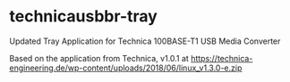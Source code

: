 # technicausbbr-tray
Updated Tray Application for Technica 100BASE-T1 USB Media Converter

Based on the application from Technica, v1.0.1 at https://technica-engineering.de/wp-content/uploads/2018/06/linux_v1.3.0-e.zip
